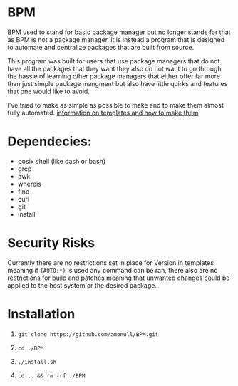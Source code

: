 # BPM

BPM used to stand for basic package manager but no longer stands for that as BPM is not a package manager, it is instead a program that is designed to automate and centralize packages that are built from source.

This program was built for users that use package managers that do not have all the packages that they want they also do not want to go through the hassle of learning other package managers that either offer far more than just simple package mangment but also have little quirks and features that one would like to avoid.

I've tried to make as simple as possible to make and to make them almost fully automated. [information on templates and how to make them](https://github.com/amonull/BPM/tree/main/templates)

# Dependecies:
- posix shell (like dash or bash)
- grep
- awk
- whereis
- find
- curl
- git
- install

# Security Risks

Currently there are no restrictions set in place for Version in templates meaning if `{AUTO:*}` is used any command can be ran, there also are no restrictions for build and patches meaning that unwanted changes could be applied to the host system or the desired package.

# Installation

1. `git clone https://github.com/amonull/BPM.git`

2. `cd ./BPM`

3. `./install.sh`

4. `cd .. && rm -rf ./BPM`

